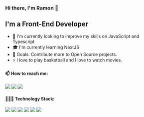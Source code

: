 ### Hi there, I'm Ramon  👋

## I'm a Front-End Developer

- 🌱 I'm currently looking to improve my skills on JavaScript and Typescript
- 🎓 I'm currently learning NextJS
- 🥅 Goals: Contribute more to Open Source projects.
- ⚡ I love to play basketball and I love to watch movies.

#### 📫 How to reach me:
<a href="https://www.linkedin.com/in/ramoncp/" target="_blank"><img src="https://img.shields.io/badge/LinkedIn-0077B5?style=for-the-badge&logo=linkedin&logoColor=white" /></a>
<a href="https://www.ramoncp.com.br" target="_blank"><img src="https://img.shields.io/badge/My%20site-2b293b?style=for-the-badge" /></a>
<a href="mailto:ramoncavpires@gmail.com" target="_blank"><img src="https://img.shields.io/badge/Gmail-D14836?style=for-the-badge&logo=gmail&logoColor=white" /></a>

#### 👨🏻‍💻 Technology Stack:
<p>
<img src="https://img.shields.io/badge/JavaScript-F7DF1E?style=for-the-badge&logo=javascript&logoColor=black"/>
<img src="https://img.shields.io/badge/React-20232A?style=for-the-badge&logo=react&logoColor=61DAFB"/>
<img src="https://img.shields.io/badge/styled--components-DB7093?style=for-the-badge&logo=styled-components&logoColor=white"/>
<img src="https://img.shields.io/badge/TypeScript-007ACC?style=for-the-badge&logo=typescript&logoColor=white"/>
<img src="https://img.shields.io/badge/Redux-593D88?style=for-the-badge&logo=redux&logoColor=white"/>
<img src="https://img.shields.io/badge/Node.js-43853D?style=for-the-badge&logo=node.js&logoColor=white" />
</p>

